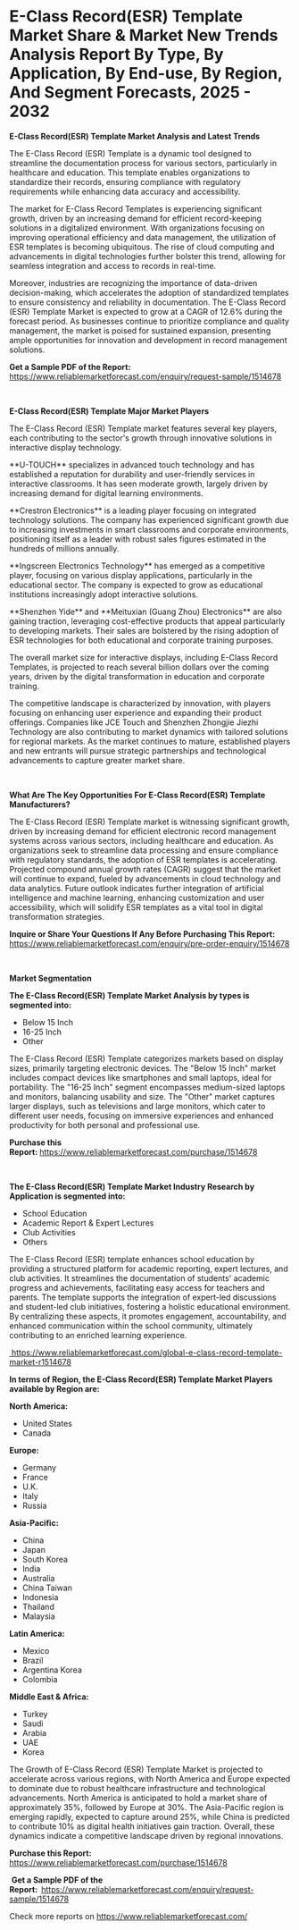 <p><h1>E-Class Record(ESR) Template Market Share & Market New Trends Analysis Report By Type, By Application, By End-use, By Region, And Segment Forecasts, 2025 - 2032</h1></p><p><strong>E-Class Record(ESR) Template Market Analysis and Latest Trends</strong></p>
<p><p>The E-Class Record (ESR) Template is a dynamic tool designed to streamline the documentation process for various sectors, particularly in healthcare and education. This template enables organizations to standardize their records, ensuring compliance with regulatory requirements while enhancing data accuracy and accessibility. </p><p>The market for E-Class Record Templates is experiencing significant growth, driven by an increasing demand for efficient record-keeping solutions in a digitalized environment. With organizations focusing on improving operational efficiency and data management, the utilization of ESR templates is becoming ubiquitous. The rise of cloud computing and advancements in digital technologies further bolster this trend, allowing for seamless integration and access to records in real-time.</p><p>Moreover, industries are recognizing the importance of data-driven decision-making, which accelerates the adoption of standardized templates to ensure consistency and reliability in documentation. The E-Class Record (ESR) Template Market is expected to grow at a CAGR of 12.6% during the forecast period. As businesses continue to prioritize compliance and quality management, the market is poised for sustained expansion, presenting ample opportunities for innovation and development in record management solutions.</p></p>
<p><strong>Get a Sample PDF of the Report:&nbsp;</strong> <a href="https://www.reliablemarketforecast.com/enquiry/request-sample/1514678?utm_campaign=2925&utm_medium=2&utm_source=Github&utm_content=ia&utm_term=07042025&utm_id=e-class-recordesr-template">https://www.reliablemarketforecast.com/enquiry/request-sample/1514678</a></p>
<p>&nbsp;</p>
<p><strong>E-Class Record(ESR) Template Major Market Players</strong></p>
<p><p>The E-Class Record (ESR) Template market features several key players, each contributing to the sector's growth through innovative solutions in interactive display technology. </p><p>**U-TOUCH** specializes in advanced touch technology and has established a reputation for durability and user-friendly services in interactive classrooms. It has seen moderate growth, largely driven by increasing demand for digital learning environments.</p><p>**Crestron Electronics** is a leading player focusing on integrated technology solutions. The company has experienced significant growth due to increasing investments in smart classrooms and corporate environments, positioning itself as a leader with robust sales figures estimated in the hundreds of millions annually.</p><p>**Ingscreen Electronics Technology** has emerged as a competitive player, focusing on various display applications, particularly in the educational sector. The company is expected to grow as educational institutions increasingly adopt interactive solutions.</p><p>**Shenzhen Yide** and **Meituxian (Guang Zhou) Electronics** are also gaining traction, leveraging cost-effective products that appeal particularly to developing markets. Their sales are bolstered by the rising adoption of ESR technologies for both educational and corporate training purposes.</p><p>The overall market size for interactive displays, including E-Class Record Templates, is projected to reach several billion dollars over the coming years, driven by the digital transformation in education and corporate training. </p><p>The competitive landscape is characterized by innovation, with players focusing on enhancing user experience and expanding their product offerings. Companies like JCE Touch and Shenzhen Zhongjie Jiezhi Technology are also contributing to market dynamics with tailored solutions for regional markets. As the market continues to mature, established players and new entrants will pursue strategic partnerships and technological advancements to capture greater market share.</p></p>
<p>&nbsp;</p>
<p><strong>What Are The Key Opportunities For E-Class Record(ESR) Template Manufacturers?</strong></p>
<p><p>The E-Class Record (ESR) Template market is witnessing significant growth, driven by increasing demand for efficient electronic record management systems across various sectors, including healthcare and education. As organizations seek to streamline data processing and ensure compliance with regulatory standards, the adoption of ESR templates is accelerating. Projected compound annual growth rates (CAGR) suggest that the market will continue to expand, fueled by advancements in cloud technology and data analytics. Future outlook indicates further integration of artificial intelligence and machine learning, enhancing customization and user accessibility, which will solidify ESR templates as a vital tool in digital transformation strategies.</p></p>
<p><strong>Inquire or Share Your Questions If Any Before Purchasing This Report:</strong> <a href="https://www.reliablemarketforecast.com/enquiry/pre-order-enquiry/1514678?utm_campaign=2925&utm_medium=2&utm_source=Github&utm_content=ia&utm_term=07042025&utm_id=e-class-recordesr-template">https://www.reliablemarketforecast.com/enquiry/pre-order-enquiry/1514678</a></p>
<p>&nbsp;</p>
<p><strong>Market Segmentation</strong></p>
<p><strong>The E-Class Record(ESR) Template Market Analysis by types is segmented into:</strong></p>
<p><ul><li>Below 15 Inch</li><li>16-25 Inch</li><li>Other</li></ul></p>
<p><p>The E-Class Record (ESR) Template categorizes markets based on display sizes, primarily targeting electronic devices. The "Below 15 Inch" market includes compact devices like smartphones and small laptops, ideal for portability. The "16-25 Inch" segment encompasses medium-sized laptops and monitors, balancing usability and size. The "Other" market captures larger displays, such as televisions and large monitors, which cater to different user needs, focusing on immersive experiences and enhanced productivity for both personal and professional use.</p></p>
<p><strong>Purchase this Report:&nbsp;</strong><a href="https://www.reliablemarketforecast.com/purchase/1514678?utm_campaign=2925&utm_medium=2&utm_source=Github&utm_content=ia&utm_term=07042025&utm_id=e-class-recordesr-template">https://www.reliablemarketforecast.com/purchase/1514678</a></p>
<p>&nbsp;</p>
<p><strong>The E-Class Record(ESR) Template Market Industry Research by Application is segmented into:</strong></p>
<p><ul><li>School Education</li><li>Academic Report & Expert Lectures</li><li>Club Activities</li><li>Others</li></ul></p>
<p><p>The E-Class Record (ESR) template enhances school education by providing a structured platform for academic reporting, expert lectures, and club activities. It streamlines the documentation of students' academic progress and achievements, facilitating easy access for teachers and parents. The template supports the integration of expert-led discussions and student-led club initiatives, fostering a holistic educational environment. By centralizing these aspects, it promotes engagement, accountability, and enhanced communication within the school community, ultimately contributing to an enriched learning experience.</p></p>
<p><a href="https://www.reliablemarketforecast.com/global-e-class-record-template-market-r1514678?utm_campaign=2925&utm_medium=2&utm_source=Github&utm_content=ia&utm_term=07042025&utm_id=e-class-recordesr-template">&nbsp;https://www.reliablemarketforecast.com/global-e-class-record-template-market-r1514678</a></p>
<p><strong>In terms of Region, the E-Class Record(ESR) Template Market Players available by Region are:</strong></p>
<p>
    <p> <strong> North America: </strong>
        <ul>
            <li>United States</li>
            <li>Canada</li>
        </ul>
        </p> 
    <p> <strong> Europe: </strong>
        <ul>
            <li>Germany</li>
            <li>France</li>
            <li>U.K.</li>
            <li>Italy</li>
            <li>Russia</li>
        </ul>
        </p> 
    <p> <strong> Asia-Pacific: </strong>
        <ul>
            <li>China</li>
            <li>Japan</li>
            <li>South Korea</li>
            <li>India</li>
            <li>Australia</li>
            <li>China Taiwan</li>
            <li>Indonesia</li>
            <li>Thailand</li>
            <li>Malaysia</li>
        </ul>
        </p> 
    <p> <strong> Latin America: </strong>
        <ul>
            <li>Mexico</li>
            <li>Brazil</li>
            <li>Argentina Korea</li>
            <li>Colombia</li>
        </ul>
        </p> 
    <p> <strong> Middle East & Africa: </strong>
        <ul>
            <li>Turkey</li>
            <li>Saudi</li>
            <li>Arabia</li>
            <li>UAE</li>
            <li>Korea</li>
        </ul>
    </p>
    </p>
<p><p>The Growth of E-Class Record (ESR) Template Market is projected to accelerate across various regions, with North America and Europe expected to dominate due to robust healthcare infrastructure and technological advancements. North America is anticipated to hold a market share of approximately 35%, followed by Europe at 30%. The Asia-Pacific region is emerging rapidly, expected to capture around 25%, while China is predicted to contribute 10% as digital health initiatives gain traction. Overall, these dynamics indicate a competitive landscape driven by regional innovations.</p></p>
<p><strong>Purchase this Report: </strong><a href="https://www.reliablemarketforecast.com/purchase/1514678?utm_campaign=2925&utm_medium=2&utm_source=Github&utm_content=ia&utm_term=07042025&utm_id=e-class-recordesr-template">https://www.reliablemarketforecast.com/purchase/1514678</a></p>
<p>&nbsp;<strong>Get a Sample PDF of the Report:&nbsp;&nbsp;</strong><a href="https://www.reliablemarketforecast.com/enquiry/request-sample/1514678?utm_campaign=2925&utm_medium=2&utm_source=Github&utm_content=ia&utm_term=07042025&utm_id=e-class-recordesr-template">https://www.reliablemarketforecast.com/enquiry/request-sample/1514678</a></p>
<p><strong></strong></p>
<p>Check more reports on <a href="https://www.reliablemarketforecast.com/?utm_campaign=2925&utm_medium=2&utm_source=Github&utm_content=ia&utm_term=07042025&utm_id=e-class-recordesr-template">https://www.reliablemarketforecast.com/</a></p>